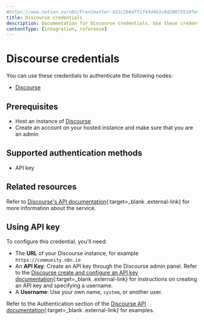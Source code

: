 ```yaml
---
#https://www.notion.so/n8n/Frontmatter-432c2b8dff1f43d4b1c8d20075510fe4
title: Discourse credentials
description: Documentation for Discourse credentials. Use these credentials to authenticate Discourse in n8n, a workflow automation platform.
contentType: [integration, reference]
---
```


# Discourse credentials

You can use these credentials to authenticate the following nodes:

- [Discourse](/integrations/builtin/app-nodes/n8n-nodes-base.discourse/)

## Prerequisites

- Host an instance of [Discourse](https://discourse.org/)
- Create an account on your hosted instance and make sure that you are an admin

## Supported authentication methods

- API key

## Related resources

Refer to [Discourse's API documentation](https://docs.discourse.org/){:target=_blank .external-link} for more information about the service.

## Using API key

To configure this credential, you'll need:

- The **URL** of your Discourse instance, for example `https://community.n8n.io`
- An **API Key**: Create an API key through the Discourse admin panel. Refer to the [Discourse create and configure an API key documentation](https://meta.discourse.org/t/create-and-configure-an-api-key/230124){:target=_blank .external-link} for instructions on creating an API key and specifying a username.
- A **Username**: Use your own name, `system`, or another user.

Refer to the Authentication section of the [Discourse API documentation](https://docs.discourse.org/){:target=_blank .external-link} for examples.


